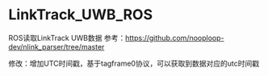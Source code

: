 # LinkTrack_UWB_ROS
ROS读取LinkTrack UWB数据
 参考：https://github.com/nooploop-dev/nlink_parser/tree/master

 修改：增加UTC时间戳，基于tagframe0协议，可以获取到数据对应的utc时间戳
